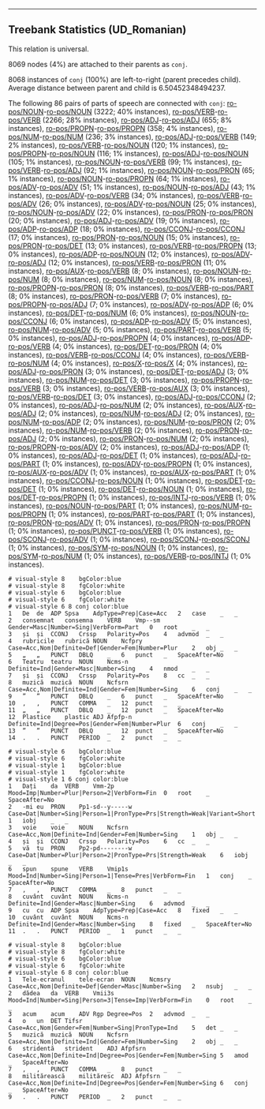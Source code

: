 

--------------------------------------------------------------------------------

## Treebank Statistics (UD_Romanian)

This relation is universal.

8069 nodes (4%) are attached to their parents as `conj`.

8068 instances of `conj` (100%) are left-to-right (parent precedes child).
Average distance between parent and child is 6.50452348494237.

The following 86 pairs of parts of speech are connected with `conj`: [ro-pos/NOUN]()-[ro-pos/NOUN]() (3222; 40% instances), [ro-pos/VERB]()-[ro-pos/VERB]() (2266; 28% instances), [ro-pos/ADJ]()-[ro-pos/ADJ]() (655; 8% instances), [ro-pos/PROPN]()-[ro-pos/PROPN]() (358; 4% instances), [ro-pos/NUM]()-[ro-pos/NUM]() (236; 3% instances), [ro-pos/ADJ]()-[ro-pos/VERB]() (149; 2% instances), [ro-pos/VERB]()-[ro-pos/NOUN]() (120; 1% instances), [ro-pos/PROPN]()-[ro-pos/NOUN]() (116; 1% instances), [ro-pos/ADJ]()-[ro-pos/NOUN]() (105; 1% instances), [ro-pos/NOUN]()-[ro-pos/VERB]() (99; 1% instances), [ro-pos/VERB]()-[ro-pos/ADJ]() (92; 1% instances), [ro-pos/NOUN]()-[ro-pos/PRON]() (65; 1% instances), [ro-pos/NOUN]()-[ro-pos/PROPN]() (64; 1% instances), [ro-pos/ADV]()-[ro-pos/ADV]() (51; 1% instances), [ro-pos/NOUN]()-[ro-pos/ADJ]() (43; 1% instances), [ro-pos/ADV]()-[ro-pos/VERB]() (34; 0% instances), [ro-pos/VERB]()-[ro-pos/ADV]() (26; 0% instances), [ro-pos/ADV]()-[ro-pos/NOUN]() (25; 0% instances), [ro-pos/NOUN]()-[ro-pos/ADV]() (22; 0% instances), [ro-pos/PRON]()-[ro-pos/PRON]() (20; 0% instances), [ro-pos/ADJ]()-[ro-pos/ADV]() (19; 0% instances), [ro-pos/ADP]()-[ro-pos/ADP]() (18; 0% instances), [ro-pos/CCONJ]()-[ro-pos/CCONJ]() (17; 0% instances), [ro-pos/PRON]()-[ro-pos/NOUN]() (15; 0% instances), [ro-pos/PRON]()-[ro-pos/DET]() (13; 0% instances), [ro-pos/VERB]()-[ro-pos/PROPN]() (13; 0% instances), [ro-pos/ADP]()-[ro-pos/NOUN]() (12; 0% instances), [ro-pos/ADV]()-[ro-pos/ADJ]() (12; 0% instances), [ro-pos/VERB]()-[ro-pos/PRON]() (11; 0% instances), [ro-pos/AUX]()-[ro-pos/VERB]() (8; 0% instances), [ro-pos/NOUN]()-[ro-pos/NUM]() (8; 0% instances), [ro-pos/NUM]()-[ro-pos/NOUN]() (8; 0% instances), [ro-pos/PROPN]()-[ro-pos/PRON]() (8; 0% instances), [ro-pos/VERB]()-[ro-pos/PART]() (8; 0% instances), [ro-pos/PRON]()-[ro-pos/VERB]() (7; 0% instances), [ro-pos/PROPN]()-[ro-pos/ADJ]() (7; 0% instances), [ro-pos/ADV]()-[ro-pos/ADP]() (6; 0% instances), [ro-pos/DET]()-[ro-pos/NUM]() (6; 0% instances), [ro-pos/NOUN]()-[ro-pos/CCONJ]() (6; 0% instances), [ro-pos/ADP]()-[ro-pos/ADV]() (5; 0% instances), [ro-pos/NUM]()-[ro-pos/ADV]() (5; 0% instances), [ro-pos/PART]()-[ro-pos/VERB]() (5; 0% instances), [ro-pos/ADJ]()-[ro-pos/PROPN]() (4; 0% instances), [ro-pos/ADP]()-[ro-pos/VERB]() (4; 0% instances), [ro-pos/DET]()-[ro-pos/PRON]() (4; 0% instances), [ro-pos/VERB]()-[ro-pos/CCONJ]() (4; 0% instances), [ro-pos/VERB]()-[ro-pos/NUM]() (4; 0% instances), [ro-pos/X]()-[ro-pos/X]() (4; 0% instances), [ro-pos/ADJ]()-[ro-pos/PRON]() (3; 0% instances), [ro-pos/DET]()-[ro-pos/ADJ]() (3; 0% instances), [ro-pos/NUM]()-[ro-pos/DET]() (3; 0% instances), [ro-pos/PROPN]()-[ro-pos/VERB]() (3; 0% instances), [ro-pos/VERB]()-[ro-pos/AUX]() (3; 0% instances), [ro-pos/VERB]()-[ro-pos/DET]() (3; 0% instances), [ro-pos/ADJ]()-[ro-pos/CCONJ]() (2; 0% instances), [ro-pos/ADJ]()-[ro-pos/NUM]() (2; 0% instances), [ro-pos/AUX]()-[ro-pos/ADJ]() (2; 0% instances), [ro-pos/NUM]()-[ro-pos/ADJ]() (2; 0% instances), [ro-pos/NUM]()-[ro-pos/ADP]() (2; 0% instances), [ro-pos/NUM]()-[ro-pos/PRON]() (2; 0% instances), [ro-pos/NUM]()-[ro-pos/VERB]() (2; 0% instances), [ro-pos/PRON]()-[ro-pos/ADJ]() (2; 0% instances), [ro-pos/PRON]()-[ro-pos/NUM]() (2; 0% instances), [ro-pos/PROPN]()-[ro-pos/ADV]() (2; 0% instances), [ro-pos/ADJ]()-[ro-pos/ADP]() (1; 0% instances), [ro-pos/ADJ]()-[ro-pos/DET]() (1; 0% instances), [ro-pos/ADJ]()-[ro-pos/PART]() (1; 0% instances), [ro-pos/ADV]()-[ro-pos/PROPN]() (1; 0% instances), [ro-pos/AUX]()-[ro-pos/ADV]() (1; 0% instances), [ro-pos/AUX]()-[ro-pos/PART]() (1; 0% instances), [ro-pos/CCONJ]()-[ro-pos/NOUN]() (1; 0% instances), [ro-pos/DET]()-[ro-pos/DET]() (1; 0% instances), [ro-pos/DET]()-[ro-pos/NOUN]() (1; 0% instances), [ro-pos/DET]()-[ro-pos/PROPN]() (1; 0% instances), [ro-pos/INTJ]()-[ro-pos/VERB]() (1; 0% instances), [ro-pos/NOUN]()-[ro-pos/PART]() (1; 0% instances), [ro-pos/NUM]()-[ro-pos/PROPN]() (1; 0% instances), [ro-pos/PART]()-[ro-pos/PART]() (1; 0% instances), [ro-pos/PRON]()-[ro-pos/ADV]() (1; 0% instances), [ro-pos/PRON]()-[ro-pos/PROPN]() (1; 0% instances), [ro-pos/PUNCT]()-[ro-pos/VERB]() (1; 0% instances), [ro-pos/SCONJ]()-[ro-pos/ADV]() (1; 0% instances), [ro-pos/SCONJ]()-[ro-pos/SCONJ]() (1; 0% instances), [ro-pos/SYM]()-[ro-pos/NOUN]() (1; 0% instances), [ro-pos/SYM]()-[ro-pos/NUM]() (1; 0% instances), [ro-pos/VERB]()-[ro-pos/INTJ]() (1; 0% instances).


~~~ conllu
# visual-style 8	bgColor:blue
# visual-style 8	fgColor:white
# visual-style 6	bgColor:blue
# visual-style 6	fgColor:white
# visual-style 6 8 conj	color:blue
1	De	de	ADP	Spsa	AdpType=Prep|Case=Acc	2	case	_	_
2	consemnat	consemna	VERB	Vmp--sm	Gender=Masc|Number=Sing|VerbForm=Part	0	root	_	_
3	și	și	CCONJ	Crssp	Polarity=Pos	4	advmod	_	_
4	rubricile	rubrică	NOUN	Ncfpry	Case=Acc,Nom|Definite=Def|Gender=Fem|Number=Plur	2	obj	_	_
5	„	„	PUNCT	DBLQ	_	6	punct	_	SpaceAfter=No
6	Teatru	teatru	NOUN	Ncms-n	Definite=Ind|Gender=Masc|Number=Sing	4	nmod	_	_
7	și	și	CCONJ	Crssp	Polarity=Pos	8	cc	_	_
8	muzică	muzică	NOUN	Ncfsrn	Case=Acc,Nom|Definite=Ind|Gender=Fem|Number=Sing	6	conj	_	_
9	”	”	PUNCT	DBLQ	_	6	punct	_	SpaceAfter=No
10	,	,	PUNCT	COMMA	_	12	punct	_	_
11	„	„	PUNCT	DBLQ	_	12	punct	_	SpaceAfter=No
12	Plastice	plastic	ADJ	Afpfp-n	Definite=Ind|Degree=Pos|Gender=Fem|Number=Plur	6	conj	_	_
13	”	”	PUNCT	DBLQ	_	12	punct	_	SpaceAfter=No
14	.	.	PUNCT	PERIOD	_	2	punct	_	_

~~~


~~~ conllu
# visual-style 6	bgColor:blue
# visual-style 6	fgColor:white
# visual-style 1	bgColor:blue
# visual-style 1	fgColor:white
# visual-style 1 6 conj	color:blue
1	Dați	da	VERB	Vmm-2p	Mood=Imp|Number=Plur|Person=2|VerbForm=Fin	0	root	_	SpaceAfter=No
2	-mi	eu	PRON	Pp1-sd--y-----w	Case=Dat|Number=Sing|Person=1|PronType=Prs|Strength=Weak|Variant=Short	1	iobj	_	_
3	voie	voie	NOUN	Ncfsrn	Case=Acc,Nom|Definite=Ind|Gender=Fem|Number=Sing	1	obj	_	_
4	și	și	CCONJ	Crssp	Polarity=Pos	6	cc	_	_
5	vă	tu	PRON	Pp2-pd--------w	Case=Dat|Number=Plur|Person=2|PronType=Prs|Strength=Weak	6	iobj	_	_
6	spun	spune	VERB	Vmip1s	Mood=Ind|Number=Sing|Person=1|Tense=Pres|VerbForm=Fin	1	conj	_	SpaceAfter=No
7	,	,	PUNCT	COMMA	_	8	punct	_	_
8	cuvânt	cuvânt	NOUN	Ncms-n	Definite=Ind|Gender=Masc|Number=Sing	6	advmod	_	_
9	cu	cu	ADP	Spsa	AdpType=Prep|Case=Acc	8	fixed	_	_
10	cuvânt	cuvânt	NOUN	Ncms-n	Definite=Ind|Gender=Masc|Number=Sing	8	fixed	_	SpaceAfter=No
11	.	.	PUNCT	PERIOD	_	1	punct	_	_

~~~


~~~ conllu
# visual-style 8	bgColor:blue
# visual-style 8	fgColor:white
# visual-style 6	bgColor:blue
# visual-style 6	fgColor:white
# visual-style 6 8 conj	color:blue
1	Tele-ecranul	tele-ecran	NOUN	Ncmsry	Case=Acc,Nom|Definite=Def|Gender=Masc|Number=Sing	2	nsubj	_	_
2	dădea	da	VERB	Vmii3s	Mood=Ind|Number=Sing|Person=3|Tense=Imp|VerbForm=Fin	0	root	_	_
3	acum	acum	ADV	Rgp	Degree=Pos	2	advmod	_	_
4	o	un	DET	Tifsr	Case=Acc,Nom|Gender=Fem|Number=Sing|PronType=Ind	5	det	_	_
5	muzică	muzică	NOUN	Ncfsrn	Case=Acc,Nom|Definite=Ind|Gender=Fem|Number=Sing	2	obj	_	_
6	stridentă	strident	ADJ	Afpfsrn	Case=Acc,Nom|Definite=Ind|Degree=Pos|Gender=Fem|Number=Sing	5	amod	_	SpaceAfter=No
7	,	,	PUNCT	COMMA	_	8	punct	_	_
8	militărească	milităresc	ADJ	Afpfsrn	Case=Acc,Nom|Definite=Ind|Degree=Pos|Gender=Fem|Number=Sing	6	conj	_	SpaceAfter=No
9	.	.	PUNCT	PERIOD	_	2	punct	_	_

~~~


